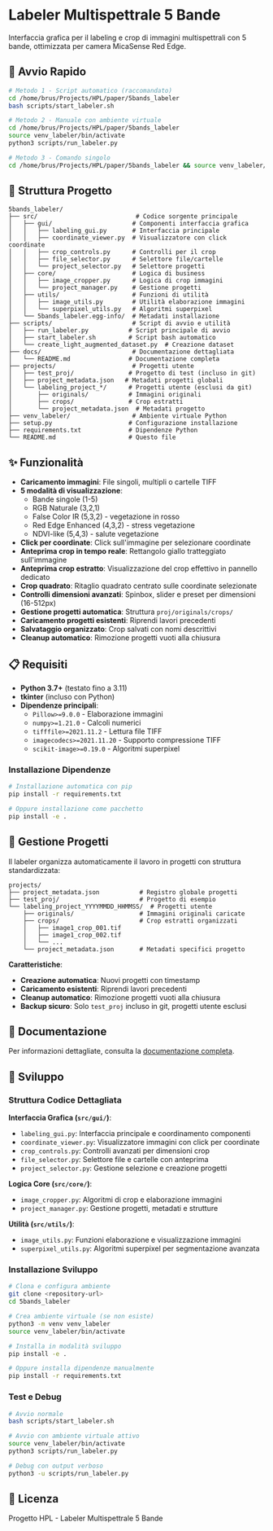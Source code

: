 # Labeler Multispettrale 5 Bande

Interfaccia grafica per il labeling e crop di immagini multispettrali con 5 bande, ottimizzata per camera MicaSense Red Edge.

## 🚀 Avvio Rapido

```bash
# Metodo 1 - Script automatico (raccomandato)
cd /home/brus/Projects/HPL/paper/5bands_labeler
bash scripts/start_labeler.sh

# Metodo 2 - Manuale con ambiente virtuale
cd /home/brus/Projects/HPL/paper/5bands_labeler
source venv_labeler/bin/activate
python3 scripts/run_labeler.py

# Metodo 3 - Comando singolo
cd /home/brus/Projects/HPL/paper/5bands_labeler && source venv_labeler/bin/activate && python3 scripts/run_labeler.py
```

## 📁 Struttura Progetto

```
5bands_labeler/
├── src/                           # Codice sorgente principale
│   ├── gui/                      # Componenti interfaccia grafica
│   │   ├── labeling_gui.py       # Interfaccia principale
│   │   ├── coordinate_viewer.py  # Visualizzatore con click coordinate
│   │   ├── crop_controls.py      # Controlli per il crop
│   │   ├── file_selector.py      # Selettore file/cartelle
│   │   └── project_selector.py   # Selettore progetti
│   ├── core/                     # Logica di business
│   │   ├── image_cropper.py      # Logica di crop immagini
│   │   └── project_manager.py    # Gestione progetti
│   ├── utils/                    # Funzioni di utilità
│   │   ├── image_utils.py        # Utilità elaborazione immagini
│   │   └── superpixel_utils.py   # Algoritmi superpixel
│   └── 5bands_labeler.egg-info/  # Metadati installazione
├── scripts/                      # Script di avvio e utilità
│   ├── run_labeler.py           # Script principale di avvio
│   ├── start_labeler.sh         # Script bash automatico
│   └── create_light_augmented_dataset.py  # Creazione dataset
├── docs/                         # Documentazione dettagliata
│   └── README.md                # Documentazione completa
├── projects/                     # Progetti utente
│   ├── test_proj/               # Progetto di test (incluso in git)
│   ├── project_metadata.json   # Metadati progetti globali
│   └── labeling_project_*/      # Progetti utente (esclusi da git)
│       ├── originals/           # Immagini originali
│       ├── crops/               # Crop estratti
│       └── project_metadata.json  # Metadati progetto
├── venv_labeler/                 # Ambiente virtuale Python
├── setup.py                     # Configurazione installazione
├── requirements.txt             # Dipendenze Python
└── README.md                    # Questo file
```

## ✨ Funzionalità

- **Caricamento immagini**: File singoli, multipli o cartelle TIFF
- **5 modalità di visualizzazione**:
  - Bande singole (1-5)
  - RGB Naturale (3,2,1)
  - False Color IR (5,3,2) - vegetazione in rosso
  - Red Edge Enhanced (4,3,2) - stress vegetazione
  - NDVI-like (5,4,3) - salute vegetazione
- **Click per coordinate**: Click sull'immagine per selezionare coordinate
- **Anteprima crop in tempo reale**: Rettangolo giallo tratteggiato sull'immagine
- **Anteprima crop estratto**: Visualizzazione del crop effettivo in pannello dedicato
- **Crop quadrato**: Ritaglio quadrato centrato sulle coordinate selezionate
- **Controlli dimensioni avanzati**: Spinbox, slider e preset per dimensioni (16-512px)
- **Gestione progetti automatica**: Struttura `proj/originals/crops/`
- **Caricamento progetti esistenti**: Riprendi lavori precedenti
- **Salvataggio organizzato**: Crop salvati con nomi descrittivi
- **Cleanup automatico**: Rimozione progetti vuoti alla chiusura

## 📋 Requisiti

- **Python 3.7+** (testato fino a 3.11)
- **tkinter** (incluso con Python)
- **Dipendenze principali**:
  - `Pillow>=9.0.0` - Elaborazione immagini
  - `numpy>=1.21.0` - Calcoli numerici
  - `tifffile>=2021.11.2` - Lettura file TIFF
  - `imagecodecs>=2021.11.20` - Supporto compressione TIFF
  - `scikit-image>=0.19.0` - Algoritmi superpixel

### Installazione Dipendenze

```bash
# Installazione automatica con pip
pip install -r requirements.txt

# Oppure installazione come pacchetto
pip install -e .
```

## 📂 Gestione Progetti

Il labeler organizza automaticamente il lavoro in progetti con struttura standardizzata:

```
projects/
├── project_metadata.json           # Registro globale progetti
├── test_proj/                      # Progetto di esempio
└── labeling_project_YYYYMMDD_HHMMSS/  # Progetti utente
    ├── originals/                  # Immagini originali caricate
    ├── crops/                      # Crop estratti organizzati
    │   ├── image1_crop_001.tif
    │   ├── image1_crop_002.tif
    │   └── ...
    └── project_metadata.json       # Metadati specifici progetto
```

**Caratteristiche**:
- **Creazione automatica**: Nuovi progetti con timestamp
- **Caricamento esistenti**: Riprendi lavori precedenti
- **Cleanup automatico**: Rimozione progetti vuoti alla chiusura
- **Backup sicuro**: Solo `test_proj` incluso in git, progetti utente esclusi

## 📖 Documentazione

Per informazioni dettagliate, consulta la [documentazione completa](docs/README.md).

## 🔧 Sviluppo

### Struttura Codice Dettagliata

**Interfaccia Grafica (`src/gui/`)**:
- `labeling_gui.py`: Interfaccia principale e coordinamento componenti
- `coordinate_viewer.py`: Visualizzatore immagini con click per coordinate
- `crop_controls.py`: Controlli avanzati per dimensioni crop
- `file_selector.py`: Selettore file e cartelle con anteprima
- `project_selector.py`: Gestione selezione e creazione progetti

**Logica Core (`src/core/`)**:
- `image_cropper.py`: Algoritmi di crop e elaborazione immagini
- `project_manager.py`: Gestione progetti, metadati e strutture

**Utilità (`src/utils/`)**:
- `image_utils.py`: Funzioni elaborazione e visualizzazione immagini
- `superpixel_utils.py`: Algoritmi superpixel per segmentazione avanzata

### Installazione Sviluppo

```bash
# Clona e configura ambiente
git clone <repository-url>
cd 5bands_labeler

# Crea ambiente virtuale (se non esiste)
python3 -m venv venv_labeler
source venv_labeler/bin/activate

# Installa in modalità sviluppo
pip install -e .

# Oppure installa dipendenze manualmente
pip install -r requirements.txt
```

### Test e Debug

```bash
# Avvio normale
bash scripts/start_labeler.sh

# Avvio con ambiente virtuale attivo
source venv_labeler/bin/activate
python3 scripts/run_labeler.py

# Debug con output verboso
python3 -u scripts/run_labeler.py
```

## 📄 Licenza

Progetto HPL - Labeler Multispettrale 5 Bande
